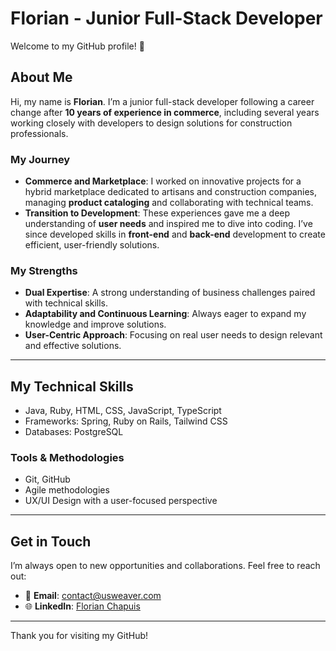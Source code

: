 # Florian - Junior Full-Stack Developer

Welcome to my GitHub profile! 🚀

## About Me

Hi, my name is **Florian**. I’m a junior full-stack developer following a career change after **10 years of experience in commerce**, including several years working closely with developers to design solutions for construction professionals.

### My Journey
- **Commerce and Marketplace**: I worked on innovative projects for a hybrid marketplace dedicated to artisans and construction companies, managing **product cataloging** and collaborating with technical teams.
- **Transition to Development**: These experiences gave me a deep understanding of **user needs** and inspired me to dive into coding. I’ve since developed skills in **front-end** and **back-end** development to create efficient, user-friendly solutions.

### My Strengths
- **Dual Expertise**: A strong understanding of business challenges paired with technical skills.
- **Adaptability and Continuous Learning**: Always eager to expand my knowledge and improve solutions.
- **User-Centric Approach**: Focusing on real user needs to design relevant and effective solutions.

---

## My Technical Skills
- Java, Ruby, HTML, CSS, JavaScript, TypeScript
- Frameworks: Spring, Ruby on Rails, Tailwind CSS
- Databases: PostgreSQL

### Tools & Methodologies
- Git, GitHub
- Agile methodologies
- UX/UI Design with a user-focused perspective

---

## Get in Touch

I’m always open to new opportunities and collaborations. Feel free to reach out:

- 📧 **Email**: [contact@usweaver.com](mailto:contact@usweaver.com)
- 🌐 **LinkedIn**: [Florian Chapuis]( www.linkedin.com/in/florian-chapuis)

---

Thank you for visiting my GitHub!


